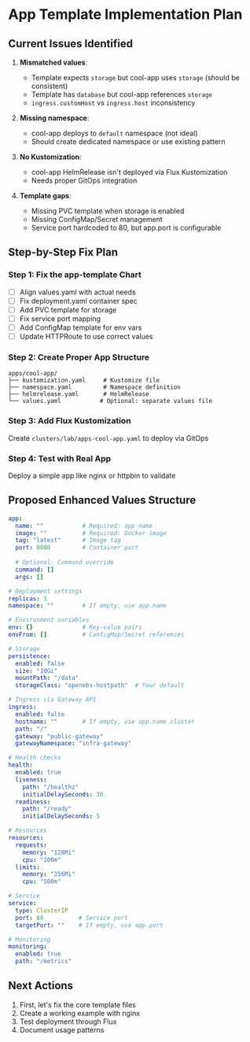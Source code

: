 # App Template Implementation Plan

## Current Issues Identified

1. **Mismatched values**: 
   - Template expects `storage` but cool-app uses `storage` (should be consistent)
   - Template has `database` but cool-app references `storage`
   - `ingress.customHost` vs `ingress.host` inconsistency

2. **Missing namespace**:
   - cool-app deploys to `default` namespace (not ideal)
   - Should create dedicated namespace or use existing pattern

3. **No Kustomization**:
   - cool-app HelmRelease isn't deployed via Flux Kustomization
   - Needs proper GitOps integration

4. **Template gaps**:
   - Missing PVC template when storage is enabled
   - Missing ConfigMap/Secret management
   - Service port hardcoded to 80, but app.port is configurable

## Step-by-Step Fix Plan

### Step 1: Fix the app-template Chart
- [ ] Align values.yaml with actual needs
- [ ] Fix deployment.yaml container spec
- [ ] Add PVC template for storage
- [ ] Fix service port mapping
- [ ] Add ConfigMap template for env vars
- [ ] Update HTTPRoute to use correct values

### Step 2: Create Proper App Structure
```
apps/cool-app/
├── kustomization.yaml     # Kustomize file
├── namespace.yaml         # Namespace definition
├── helmrelease.yaml       # HelmRelease
└── values.yaml           # Optional: separate values file
```

### Step 3: Add Flux Kustomization
Create `clusters/lab/apps-cool-app.yaml` to deploy via GitOps

### Step 4: Test with Real App
Deploy a simple app like nginx or httpbin to validate

## Proposed Enhanced Values Structure

```yaml
app:
  name: ""           # Required: app name
  image: ""          # Required: Docker image
  tag: "latest"      # Image tag
  port: 8080         # Container port
  
  # Optional: Command override
  command: []
  args: []

# Deployment settings
replicas: 1
namespace: ""        # If empty, use app.name

# Environment variables
env: {}              # Key-value pairs
envFrom: []          # ConfigMap/Secret references

# Storage
persistence:
  enabled: false
  size: "10Gi"
  mountPath: "/data"
  storageClass: "openebs-hostpath"  # Your default

# Ingress via Gateway API
ingress:
  enabled: false
  hostname: ""       # If empty, use app.name.cluster
  path: "/"
  gateway: "public-gateway"
  gatewayNamespace: "infra-gateway"

# Health checks
health:
  enabled: true
  liveness:
    path: "/healthz"
    initialDelaySeconds: 30
  readiness:
    path: "/ready"
    initialDelaySeconds: 5

# Resources
resources:
  requests:
    memory: "128Mi"
    cpu: "100m"
  limits:
    memory: "256Mi"
    cpu: "500m"

# Service
service:
  type: ClusterIP
  port: 80          # Service port
  targetPort: ""    # If empty, use app.port

# Monitoring
monitoring:
  enabled: true
  path: "/metrics"
```

## Next Actions

1. First, let's fix the core template files
2. Create a working example with nginx
3. Test deployment through Flux
4. Document usage patterns